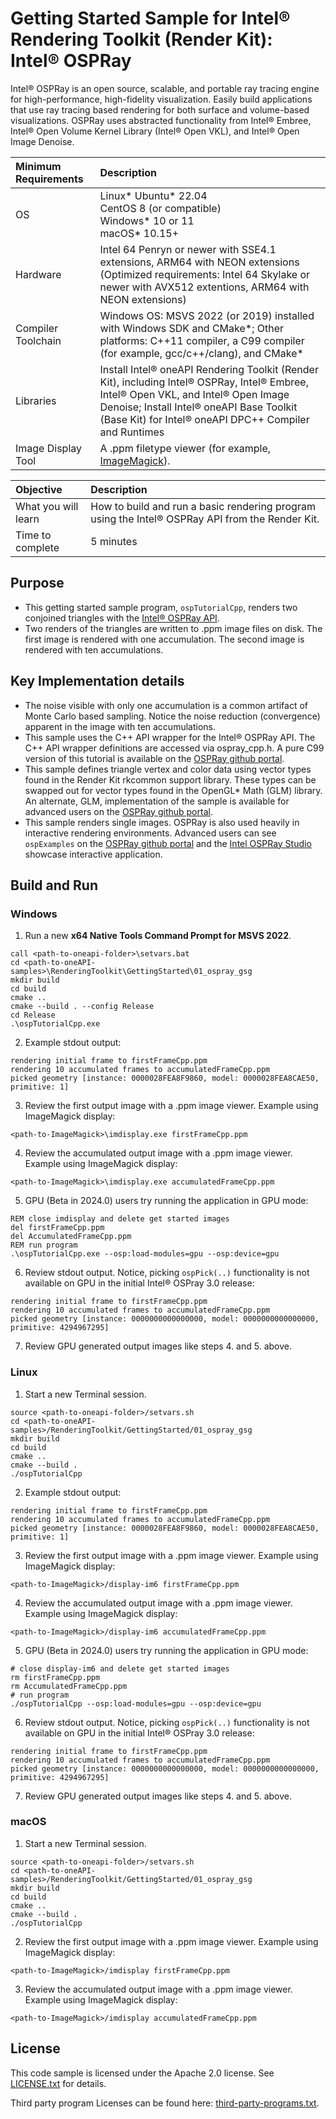 # Getting Started Sample for Intel&reg; Rendering Toolkit (Render Kit): Intel&reg; OSPRay

Intel&reg; OSPRay is an open source, scalable, and portable ray tracing engine
for high-performance, high-fidelity visualization. Easily build applications
that use ray tracing based rendering for both surface and volume-based
visualizations. OSPRay uses abstracted functionality from Intel&reg; Embree, Intel&reg; Open
Volume Kernel Library (Intel&reg; Open VKL), and Intel&reg; Open Image Denoise.

| Minimum Requirements              | Description
|:---                               |:---
| OS                                | Linux* Ubuntu* 22.04 <br>CentOS 8 (or compatible) <br>Windows* 10 or 11<br>macOS* 10.15+
| Hardware                          | Intel 64 Penryn or newer with SSE4.1 extensions, ARM64 with NEON extensions <br>(Optimized requirements: Intel 64 Skylake or newer with AVX512 extentions, ARM64 with NEON extensions)
| Compiler Toolchain                | Windows OS: MSVS 2022 (or 2019) installed with Windows SDK and CMake*; Other platforms: C++11 compiler, a C99 compiler (for example, gcc/c++/clang), and CMake*
| Libraries                         | Install Intel&reg; oneAPI Rendering Toolkit (Render Kit), including Intel&reg; OSPRay, Intel&reg; Embree, Intel&reg; Open VKL, and Intel&reg; Open Image Denoise; Install Intel&reg; oneAPI Base Toolkit (Base Kit) for Intel&reg; oneAPI DPC++ Compiler and Runtimes
| Image Display Tool                | A .ppm filetype viewer (for example, [ImageMagick](https://www.imagemagick.org)).


| Objective                         | Description
|:---                               |:---
| What you will learn               | How to build and run a basic rendering program using the Intel&reg; OSPRay API from the Render Kit.
| Time to complete                  | 5 minutes


## Purpose

- This getting started sample program, `ospTutorialCpp`, renders two conjoined
  triangles with the [Intel&reg; OSPRay
  API](https://www.ospray.org/documentation.html).
- Two renders of the triangles are written to .ppm image files on disk. The
  first image is rendered with one accumulation. The second image is rendered
  with ten accumulations.

## Key Implementation details

- The noise visible with only one accumulation is a common artifact of Monte
  Carlo based sampling. Notice the noise reduction (convergence) apparent in the
  image with ten accumulations.
- This sample uses the C++ API wrapper for the Intel&reg; OSPRay API. The C++
  API wrapper definitions are accessed via ospray_cpp.h. A pure C99 version of
  this tutorial is available on the [OSPRay github
  portal](https://github.com/ospray/ospray).
- This sample defines triangle vertex and color data using vector types found in
  the Render Kit rkcommon support library. These types can be swapped out for
  vector types found in the OpenGL* Math (GLM) library. An alternate, GLM,
  implementation of the sample is available for advanced users on the [OSPRay
  github portal](https://github.com/ospray/ospray).
- This sample renders single images. OSPRay is also used heavily in interactive
  rendering environments. Advanced users can see `ospExamples` on the [OSPRay
  github portal](https://github.com/ospray/ospray) and the [Intel OSPRay
  Studio](https://github.com/ospray/ospray_studio) showcase interactive
  application.

## Build and Run

### Windows

1. Run a new **x64 Native Tools Command Prompt for MSVS 2022**.

```
call <path-to-oneapi-folder>\setvars.bat
cd <path-to-oneAPI-samples>\RenderingToolkit\GettingStarted\01_ospray_gsg
mkdir build
cd build
cmake ..
cmake --build . --config Release
cd Release
.\ospTutorialCpp.exe
```
2. Example stdout output:
```
rendering initial frame to firstFrameCpp.ppm
rendering 10 accumulated frames to accumulatedFrameCpp.ppm
picked geometry [instance: 0000028FEA8F9860, model: 0000028FEA8CAE50, primitive: 1]
```

3. Review the first output image with a .ppm image viewer. Example using
   ImageMagick display:
```
<path-to-ImageMagick>\imdisplay.exe firstFrameCpp.ppm
```

4. Review the accumulated output image with a .ppm image viewer. Example using
   ImageMagick display:
```
<path-to-ImageMagick>\imdisplay.exe accumulatedFrameCpp.ppm
```

5. GPU (Beta in 2024.0) users try running the application in GPU mode:
```
REM close imdisplay and delete get started images
del firstFrameCpp.ppm
del AccumulatedFrameCpp.ppm
REM run program
.\ospTutorialCpp.exe --osp:load-modules=gpu --osp:device=gpu

```

6. Review stdout output. Notice, picking `ospPick(..)` functionality is not available on GPU in the initial Intel&reg; OSPray 3.0 release:
```
rendering initial frame to firstFrameCpp.ppm
rendering 10 accumulated frames to accumulatedFrameCpp.ppm
picked geometry [instance: 0000000000000000, model: 0000000000000000, primitive: 4294967295]
```

7. Review GPU generated output images like steps 4. and 5. above.

### Linux

1. Start a new Terminal session.
```
source <path-to-oneapi-folder>/setvars.sh
cd <path-to-oneAPI-samples>/RenderingToolkit/GettingStarted/01_ospray_gsg
mkdir build
cd build
cmake ..
cmake --build .
./ospTutorialCpp
```

2. Example stdout output:
```
rendering initial frame to firstFrameCpp.ppm
rendering 10 accumulated frames to accumulatedFrameCpp.ppm
picked geometry [instance: 0000028FEA8F9860, model: 0000028FEA8CAE50, primitive: 1]
```

3. Review the first output image with a .ppm image viewer. Example using
   ImageMagick display:
```
<path-to-ImageMagick>/display-im6 firstFrameCpp.ppm
```

4. Review the accumulated output image with a .ppm image viewer. Example using
   ImageMagick display:
```
<path-to-ImageMagick>/display-im6 accumulatedFrameCpp.ppm
```

5. GPU (Beta in 2024.0) users try running the application in GPU mode:
```
# close display-im6 and delete get started images
rm firstFrameCpp.ppm
rm AccumulatedFrameCpp.ppm
# run program
./ospTutorialCpp --osp:load-modules=gpu --osp:device=gpu

```

6. Review stdout output. Notice, picking `ospPick(..)` functionality is not available on GPU in the initial Intel&reg; OSPray 3.0 release:
```
rendering initial frame to firstFrameCpp.ppm
rendering 10 accumulated frames to accumulatedFrameCpp.ppm
picked geometry [instance: 0000000000000000, model: 0000000000000000, primitive: 4294967295]
```

7. Review GPU generated output images like steps 4. and 5. above.

### macOS

1. Start a new Terminal session.

```
source <path-to-oneapi-folder>/setvars.sh
cd <path-to-oneAPI-samples>/RenderingToolkit/GettingStarted/01_ospray_gsg
mkdir build
cd build
cmake ..
cmake --build .
./ospTutorialCpp
```

2. Review the first output image with a .ppm image viewer. Example using
   ImageMagick display:
```
<path-to-ImageMagick>/imdisplay firstFrameCpp.ppm
```

3. Review the accumulated output image with a .ppm image viewer. Example using
   ImageMagick display:
```
<path-to-ImageMagick>/imdisplay accumulatedFrameCpp.ppm
```

## License

This code sample is licensed under the Apache 2.0 license. See
[LICENSE.txt](LICENSE.txt) for details.

Third party program Licenses can be found here:
[third-party-programs.txt](https://github.com/oneapi-src/oneAPI-samples/blob/master/third-party-programs.txt).
